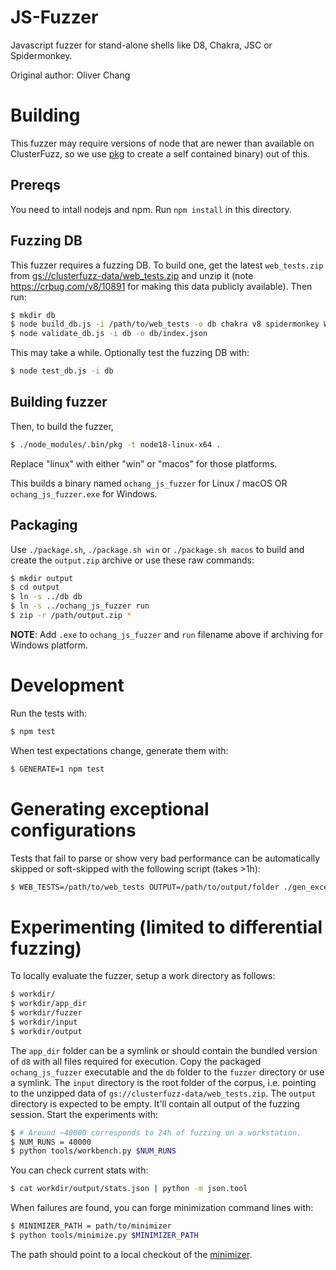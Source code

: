 # JS-Fuzzer

Javascript fuzzer for stand-alone shells like D8, Chakra, JSC or Spidermonkey.

Original author: Oliver Chang

# Building

This fuzzer may require versions of node that are newer than available on
ClusterFuzz, so we use [pkg](https://github.com/zeit/pkg) to create a self
contained binary) out of this.

## Prereqs
You need to intall nodejs and npm. Run `npm install` in this directory.

## Fuzzing DB
This fuzzer requires a fuzzing DB. To build one, get the latest `web_tests.zip`
from [gs://clusterfuzz-data/web_tests.zip](
https://storage.cloud.google.com/clusterfuzz-data/web_tests.zip) and unzip it
(note https://crbug.com/v8/10891 for making this data publicly available).
Then run:

```bash
$ mkdir db
$ node build_db.js -i /path/to/web_tests -o db chakra v8 spidermonkey WebKit/JSTests
$ node validate_db.js -i db -o db/index.json
```

This may take a while. Optionally test the fuzzing DB with:

```bash
$ node test_db.js -i db
```

## Building fuzzer
Then, to build the fuzzer,
```bash
$ ./node_modules/.bin/pkg -t node18-linux-x64 .
```

Replace "linux" with either "win" or "macos" for those platforms.

This builds a binary named `ochang_js_fuzzer` for Linux / macOS OR
`ochang_js_fuzzer.exe` for Windows.

## Packaging
Use `./package.sh`, `./package.sh win` or `./package.sh macos` to build and
create the `output.zip` archive or use these raw commands:
```bash
$ mkdir output
$ cd output
$ ln -s ../db db
$ ln -s ../ochang_js_fuzzer run
$ zip -r /path/output.zip *
```

**NOTE**: Add `.exe` to `ochang_js_fuzzer` and `run` filename above if archiving
for Windows platform.

# Development

Run the tests with:

```bash
$ npm test
```

When test expectations change, generate them with:

```bash
$ GENERATE=1 npm test
```

# Generating exceptional configurations

Tests that fail to parse or show very bad performance can be automatically
skipped or soft-skipped with the following script (takes >1h):

```bash
$ WEB_TESTS=/path/to/web_tests OUTPUT=/path/to/output/folder ./gen_exceptions.sh
```

# Experimenting (limited to differential fuzzing)

To locally evaluate the fuzzer, setup a work directory as follows:

```bash
$ workdir/
$ workdir/app_dir
$ workdir/fuzzer
$ workdir/input
$ workdir/output
```

The `app_dir` folder can be a symlink or should contain the bundled
version of `d8` with all files required for execution.
Copy the packaged `ochang_js_fuzzer` executable and the `db` folder
to the `fuzzer` directory or use a symlink.
The `input` directory is the root folder of the corpus, i.e. pointing
to the unzipped data of `gs://clusterfuzz-data/web_tests.zip`.
The `output` directory is expected to be empty. It'll contain all
output of the fuzzing session. Start the experiments with:

```bash
$ # Around ~40000 corresponds to 24h of fuzzing on a workstation.
$ NUM_RUNS = 40000
$ python tools/workbench.py $NUM_RUNS
```

You can check current stats with:

```bash
$ cat workdir/output/stats.json | python -m json.tool
```

When failures are found, you can forge minimization command lines with:

```bash
$ MINIMIZER_PATH = path/to/minimizer
$ python tools/minimize.py $MINIMIZER_PATH
```

The path should point to a local checkout of the [minimizer](https://chrome-internal.googlesource.com/chrome/tools/clusterfuzz/+/refs/heads/master/src/python/bot/minimizer/).
